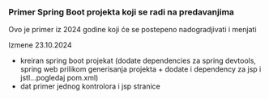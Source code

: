 ### Primer Spring Boot projekta koji se radi na predavanjima

Ovo je primer iz 2024 godine koji će se postepeno nadogradjivati i menjati

Izmene
23.10.2024 
  -  kreiran spring boot projekat (dodate dependencies za spring devtools, spring web prilikom generisanja projekta + dodate i dependency za jsp i jstl...pogledaj pom.xml)
  -  dat primer jednog kontrolora i jsp stranice


